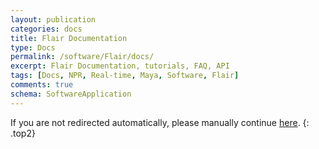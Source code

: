 ```yaml
---
layout: publication
categories: docs
title: Flair Documentation
type: Docs
permalink: /software/Flair/docs/
excerpt: Flair Documentation, tutorials, FAQ, API
tags: [Docs, NPR, Real-time, Maya, Software, Flair]
comments: true
schema: SoftwareApplication
---
```



<script>window.location.href = "https://artineering.notion.site/Flair-User-Manual-dd852b6138344acf8a3212a1c2d90d5c"</script>
If you are not redirected automatically, please manually continue [here](https://artineering.notion.site/Flair-User-Manual-dd852b6138344acf8a3212a1c2d90d5c).
{: .top2}
